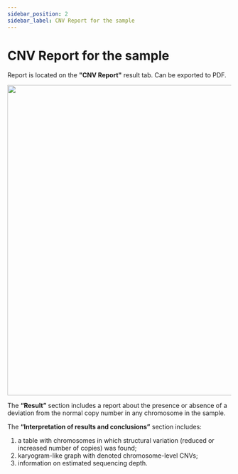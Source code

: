 ```yaml
---
sidebar_position: 2
sidebar_label: CNV Report for the sample
---
```


# CNV Report for the sample

Report is located on the **"CNV Report"** result tab. Can be exported to PDF.

<p align="center">
<img src={require('/img/eng/33-cnv-report-chr21.png').default} width="700"/>
</p>

The **“Result”** section includes a report about the presence or absence of a deviation from the normal copy number in any chromosome in the sample.

The **“Interpretation of results and conclusions”** section includes:

1. a table with chromosomes in which structural variation (reduced or increased number of copies) was found;
2. karyogram-like graph with denoted chromosome-level CNVs;
3. information on estimated sequencing depth.
